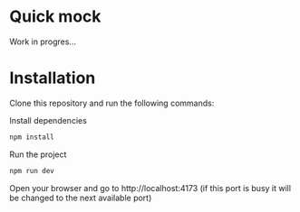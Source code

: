# Quick mock

Work in progres...

# Installation

Clone this repository and run the following commands:

Install dependencies

```bash
npm install
```

Run the project

```bash
npm run dev
```

Open your browser and go to http://localhost:4173 (if this port is busy it will be changed to the next available port)

